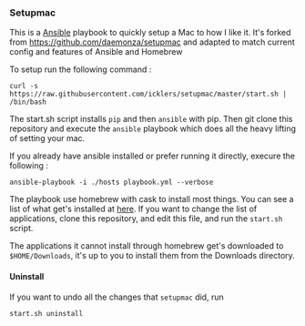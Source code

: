 ### Setupmac

This is a [Ansible](https://www.ansible.com/) playbook to quickly setup 
a Mac to how I like it.
It's forked from https://github.com/daemonza/setupmac and adapted to match current config and features of Ansible and Homebrew

To setup run the following command :
```
curl -s https://raw.githubusercontent.com/icklers/setupmac/master/start.sh | /bin/bash
```

The start.sh script installs `pip` and then `ansible` with pip.
Then git clone this repository and execute the `ansible` playbook which does
all the heavy lifting of setting your mac.

If you already have ansible installed or prefer running it directly, execure the following :
```
ansible-playbook -i ./hosts playbook.yml --verbose
```

The playbook use homebrew with cask to install most things. You can see a list of
what get's installed at [here](https://raw.githubusercontent.com/icklers/setupmac/master/roles/setup/vars/main.yml). If you want to change the list of applications, clone
this repository, and edit this file, and run the `start.sh` script.

The applications it cannot install through homebrew get's downloaded to
`$HOME/Downloads`, it's up to you to install them from the Downloads directory.


#### Uninstall

If you want to undo all the changes that `setupmac` did, run 

```
start.sh uninstall
```
